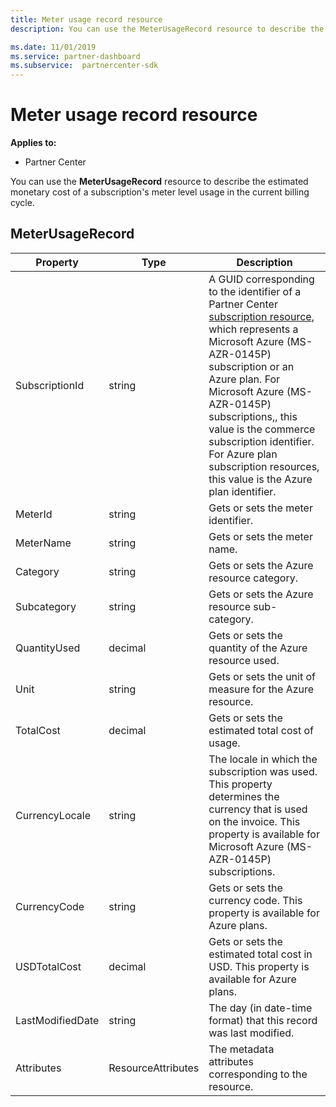 ```yaml
---
title: Meter usage record resource
description: You can use the MeterUsageRecord resource to describe the estimated monetary cost of a subscription's meter level usage in the current billing cycle.

ms.date: 11/01/2019
ms.service: partner-dashboard
ms.subservice:  partnercenter-sdk
---
```


# Meter usage record resource

**Applies to:**

- Partner Center

You can use the **MeterUsageRecord** resource to describe the estimated monetary cost of a subscription's meter level usage in the current billing cycle.

## MeterUsageRecord

| Property         | Type               | Description                                                                                                                                                                                                                                                                                                                                                                                         |
|------------------|--------------------|-----------------------------------------------------------------------------------------------------------------------------------------------------------------------------------------------------------------------------------------------------------------------------------------------------------------------------------------------------------------------------------------------------|
| SubscriptionId   | string             | A GUID corresponding to the identifier of a Partner Center [subscription resource](subscription-resources.md#subscription), which represents a Microsoft Azure (MS-AZR-0145P) subscription or an Azure plan. For Microsoft Azure (MS-AZR-0145P) subscriptions,, this value is the commerce subscription identifier. For Azure plan subscription resources, this value is the Azure plan identifier. |
| MeterId          | string             | Gets or sets the meter identifier.                                                                                                                                                                                                                                                                                                                                                                  |
| MeterName        | string             | Gets or sets the meter name.                                                                                                                                                                                                                                                                                                                                                                        |
| Category         | string             | Gets or sets the Azure resource category.                                                                                                                                                                                                                                                                                                                                                           |
| Subcategory      | string             | Gets or sets the Azure resource sub-category.                                                                                                                                                                                                                                                                                                                                                       |
| QuantityUsed     | decimal            | Gets or sets the quantity of the Azure resource used.                                                                                                                                                                                                                                                                                                                                               |
| Unit             | string             | Gets or sets the unit of measure for the Azure resource.                                                                                                                                                                                                                                                                                                                                            |
| TotalCost        | decimal            | Gets or sets the estimated total cost of usage.                                                                                                                                                                                                                                                                                                                                                     |
| CurrencyLocale   | string             | The locale in which the subscription was used. This property determines the currency that is used on the invoice. This property is available for Microsoft Azure (MS-AZR-0145P) subscriptions.                                                                                                                                                                                                      |
| CurrencyCode     | string             | Gets or sets the currency code. This property is available for Azure plans.                                                                                                                                                                                                                                                                                                                         |
| USDTotalCost     | decimal            | Gets or sets the estimated total cost in USD. This property is available for Azure plans.                                                                                                                                                                                                                                                                                                           |
| LastModifiedDate | string             | The day (in date-time format) that this record was last modified.                                                                                                                                                                                                                                                                                                                                   |
| Attributes       | ResourceAttributes | The metadata attributes corresponding to the resource.                                                                                                                                                                                                                                                                                                                                              |

